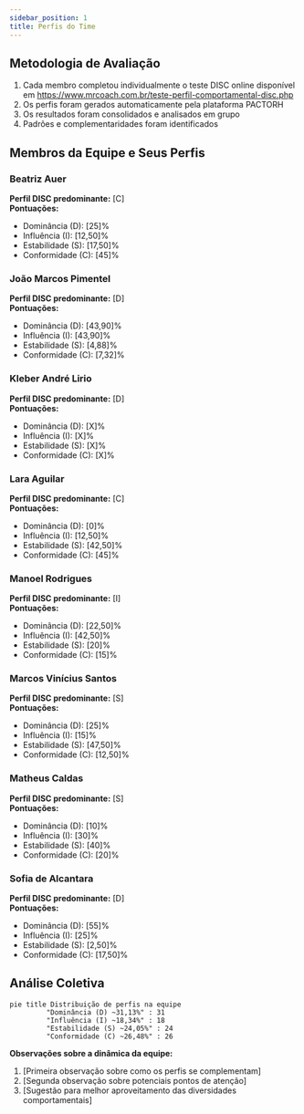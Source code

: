 ```yaml
---
sidebar_position: 1
title: Perfis do Time
---
```

## Metodologia de Avaliação

1. Cada membro completou individualmente o teste DISC online disponível em https://www.mrcoach.com.br/teste-perfil-comportamental-disc.php
2. Os perfis foram gerados automaticamente pela plataforma PACTORH
3. Os resultados foram consolidados e analisados em grupo
4. Padrões e complementaridades foram identificados

## Membros da Equipe e Seus Perfis

### Beatriz Auer 
**Perfil DISC predominante:** [C]  
**Pontuações:**
- Dominância (D): [25]%
- Influência (I): [12,50]%
- Estabilidade (S): [17,50]%
- Conformidade (C): [45]%

### João Marcos Pimentel
**Perfil DISC predominante:** [D]  
**Pontuações:**
- Dominância (D): [43,90]%
- Influência (I): [43,90]%
- Estabilidade (S): [4,88]%
- Conformidade (C): [7,32]%

### Kleber André Lirio
**Perfil DISC predominante:** [D]  
**Pontuações:**
- Dominância (D): [X]%
- Influência (I): [X]%
- Estabilidade (S): [X]%
- Conformidade (C): [X]%
  
### Lara Aguilar
**Perfil DISC predominante:** [C]  
**Pontuações:**
- Dominância (D): [0]%
- Influência (I): [12,50]%
- Estabilidade (S): [42,50]%
- Conformidade (C): [45]%
  
### Manoel Rodrigues
**Perfil DISC predominante:** [I]  
**Pontuações:**
- Dominância (D): [22,50]%
- Influência (I): [42,50]%
- Estabilidade (S): [20]%
- Conformidade (C): [15]%

### Marcos Vinícius Santos
**Perfil DISC predominante:** [S]  
**Pontuações:**
- Dominância (D): [25]%
- Influência (I): [15]%
- Estabilidade (S): [47,50]%
- Conformidade (C): [12,50]%

### Matheus Caldas
**Perfil DISC predominante:** [S]  
**Pontuações:**
- Dominância (D): [10]%
- Influência (I): [30]%
- Estabilidade (S): [40]%
- Conformidade (C): [20]%

### Sofia de Alcantara
**Perfil DISC predominante:** [D]  
**Pontuações:**
- Dominância (D): [55]%
- Influência (I): [25]%
- Estabilidade (S): [2,50]%
- Conformidade (C): [17,50]%

## Análise Coletiva
```mermaid
pie title Distribuição de perfis na equipe
         "Dominância (D) ~31,13%" : 31
         "Influência (I) ~18,34%" : 18
         "Estabilidade (S) ~24,05%" : 24
         "Conformidade (C) ~26,48%" : 26
```

**Observações sobre a dinâmica da equipe:**
1. [Primeira observação sobre como os perfis se complementam]
2. [Segunda observação sobre potenciais pontos de atenção]
3. [Sugestão para melhor aproveitamento das diversidades comportamentais]